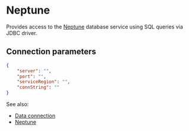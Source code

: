 <!-- TITLE: Neptune -->
<!-- SUBTITLE: -->

# Neptune

Provides access to the  [Neptune]( https://aws.amazon.com/neptune/) database service using SQL queries via JDBC driver.

## Connection parameters

```json
{
    "server": "",
    "port": "",
    "serviceRegion": "",
    "connString": ""
}
```

See also:

* [Data connection](../data-connection.md)
* [Neptune](https://aws.amazon.com/neptune/)
